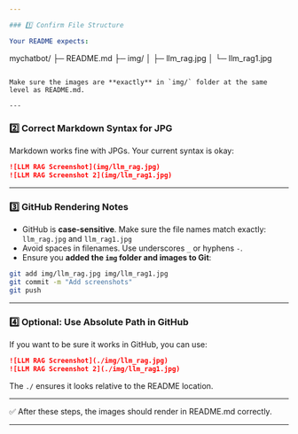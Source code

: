 ```yaml
---

### 1️⃣ Confirm File Structure

Your README expects:

```
mychatbot/
├─ README.md
├─ img/
│  ├─ llm_rag.jpg
│  └─ llm_rag1.jpg
```

Make sure the images are **exactly** in `img/` folder at the same level as README.md.

---
```


### 2️⃣ Correct Markdown Syntax for JPG

Markdown works fine with JPGs. Your current syntax is okay:

```markdown
![LLM RAG Screenshot](img/llm_rag.jpg)
![LLM RAG Screenshot 2](img/llm_rag1.jpg)
```

---

### 3️⃣ GitHub Rendering Notes

* GitHub is **case-sensitive**. Make sure the file names match exactly: `llm_rag.jpg` and `llm_rag1.jpg`
* Avoid spaces in filenames. Use underscores `_` or hyphens `-`.
* Ensure you **added the `img` folder and images to Git**:

```bash
git add img/llm_rag.jpg img/llm_rag1.jpg
git commit -m "Add screenshots"
git push
```

---

### 4️⃣ Optional: Use Absolute Path in GitHub

If you want to be sure it works in GitHub, you can use:

```markdown
![LLM RAG Screenshot](./img/llm_rag.jpg)
![LLM RAG Screenshot 2](./img/llm_rag1.jpg)
```

The `./` ensures it looks relative to the README location.

---

✅ After these steps, the images should render in README.md correctly.

---


